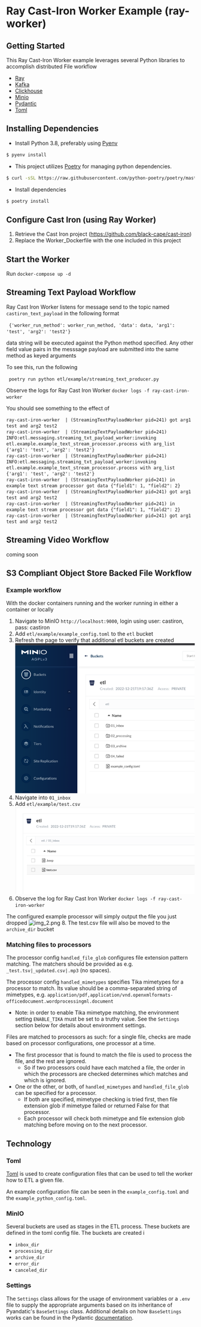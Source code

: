 # Ray Cast-Iron Worker Example (ray-worker)

## Getting Started

This Ray Cast-Iron Worker example leverages several Python libraries to accomplish distributed File workflow
* [Ray](https://ray.io)
* [Kafka](https://github.com/dpkp/kafka-python)
* [Clickhouse](https://clickhouse.com/)
* [Minio](https://docs.min.io/docs/python-client-api-reference.html)
* [Pydantic](https://pydantic-docs.helpmanual.io/)
* [Toml](https://github.com/uiri/toml)


## Installing Dependencies

* Install Python 3.8, preferably using [Pyenv](https://github.com/pyenv/pyenv)
```bash
$ pyenv install
```
* This project utilizes [Poetry](https://python-poetry.org/docs/#installation) for managing python dependencies.
```bash
$ curl -sSL https://raw.githubusercontent.com/python-poetry/poetry/master/get-poetry.py | python
```
* Install dependencies
```bash
$ poetry install
```
## Configure Cast Iron (using Ray Worker)

1. Retrieve the Cast Iron project (https://github.com/black-cape/cast-iron)
1. Replace the Worker_Dockerfile with the one included in this project

## Start the Worker

Run 
`docker-compose up -d`

## Streaming Text Payload Workflow

Ray Cast Iron Worker listens for message send to the topic named `castiron_text_payload` in the following format

``` {'worker_run_method': worker_run_method, 'data': data, 'arg1': 'test', 'arg2': 'test2'}```

data string will be executed against the Python method specified.  Any other field value pairs in the messsage payload
are submitted into the same method as keyed arguments

To see this, run the following

``` poetry run python etl/example/streaming_text_producer.py```

Observe the logs for Ray Cast Iron Worker
```docker logs -f ray-cast-iron-worker```  

You should see something to the effect of
```commandline
ray-cast-iron-worker  | (StreamingTextPayloadWorker pid=241) got arg1 test and arg2 test2
ray-cast-iron-worker  | (StreamingTextPayloadWorker pid=241) INFO:etl.messaging.streaming_txt_payload_worker:invoking etl.example.example_text_stream_processor.process with arg_list {'arg1': 'test', 'arg2': 'test2'}
ray-cast-iron-worker  | (StreamingTextPayloadWorker pid=241) INFO:etl.messaging.streaming_txt_payload_worker:invoking etl.example.example_text_stream_processor.process with arg_list {'arg1': 'test', 'arg2': 'test2'}
ray-cast-iron-worker  | (StreamingTextPayloadWorker pid=241) in example text stream processor got data {"field1": 1, "field2": 2}
ray-cast-iron-worker  | (StreamingTextPayloadWorker pid=241) got arg1 test and arg2 test2
ray-cast-iron-worker  | (StreamingTextPayloadWorker pid=241) in example text stream processor got data {"field1": 1, "field2": 2}
ray-cast-iron-worker  | (StreamingTextPayloadWorker pid=241) got arg1 test and arg2 test2
```




## Streaming Video Workflow 

coming soon

## S3 Compliant Object Store Backed File Workflow

### Example workflow

With the docker containers running and the worker running in either a container or locally
1. Navigate to MinIO `http://localhost:9000`, login using user: castiron, pass: castiron
2. Add `etl/example/example_config.toml` to the `etl` bucket
3. Refresh the page to verify that additional etl buckets are created
![img.png](img.png)
4. Navigate into `01_inbox`
5. Add `etl/example/test.csv`
![img_1.png](img_1.png)
6. Observe the log for Ray Cast Iron Worker
```docker logs -f ray-cast-iron-worker```

The configured example processor will simply output the file you just dropped
![img_2.png](img_2.png)
8. The test.csv file will also be moved to the `archive_dir` bucket

### Matching files to processors
The processor config `handled_file_glob` configures file extension pattern matching. The matchers should be provided as e.g. `_test.tsv|_updated.csv|.mp3` (no spaces).

The processor config `handled_mimetypes` specifies Tika mimetypes for a processor to match. Its value should be a comma-separated string of mimetypes, e.g. `application/pdf,application/vnd.openxmlformats-officedocument.wordprocessingml.document`
* Note: in order to enable Tika mimetype matching, the environment setting `ENABLE_TIKA` must be set to a truthy value. See the `Settings` section below for details about environment settings.

Files are matched to processors as such: for a single file, checks are made based on processor configurations, one processor at a time.
* The first processor that is found to match the file is used to process the file, and the rest are ignored.
  * So if two processors could have each matched a file, the order in which the processors are checked determines which matches and which is ignored. 
* One or the other, or both, of `handled_mimetypes` and `handled_file_glob` can be specified for a processor.
  * If both are specified, mimetype checking is tried first, then file extension glob if mimetype failed or returned False for that processor.
  * Each processor will check both mimetype and file extension glob matching before moving on to the next processor.

## Technology

### Toml

[Toml](https://en.wikipedia.org/wiki/TOML) is used to create configuration files that can be used to tell the worker how
to ETL a given file.

An example configuration file can be seen in the `example_config.toml` and the `example_python_config.toml`.

### MinIO

Several buckets are used as stages in the ETL process. These buckets are defined in the toml config file. The buckets
are created i
* `inbox_dir`
* `processing_dir`
* `archive_dir`
* `error_dir`
* `canceled_dir`

### Settings

The `Settings` class allows for the usage of environment variables or a `.env` file to supply the appropriate arguments
based on its inheritance of Pyandatic's `BaseSettings` class. Additional details on how `BaseSettings` works can be
found in the Pydantic [documentation](https://pydantic-docs.helpmanual.io/usage/settings/).
